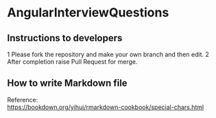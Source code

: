 # AngularInterviewQuestions

## Instructions to developers
1 Please fork the repository and make your own branch and then edit.
2 After completion raise Pull Request for merge.

## How to write Markdown file

Reference:  
<https://bookdown.org/yihui/rmarkdown-cookbook/special-chars.html>
